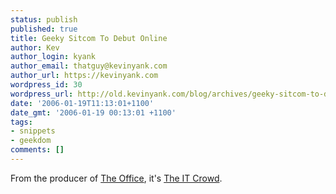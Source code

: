 ```yaml
---
status: publish
published: true
title: Geeky Sitcom To Debut Online
author: Kev
author_login: kyank
author_email: thatguy@kevinyank.com
author_url: https://kevinyank.com
wordpress_id: 30
wordpress_url: http://old.kevinyank.com/blog/archives/geeky-sitcom-to-debut-online/
date: '2006-01-19T11:13:01+1100'
date_gmt: '2006-01-19 00:13:01 +1100'
tags:
- snippets
- geekdom
comments: []
---
```

<p>From the producer of <a href="http://www.bbc.co.uk/theoffice/">The Office</a>, it's <a href="http://www.channel4.com/entertainment/tv/microsites/I/itcrowd/">The IT Crowd</a>.</p>
